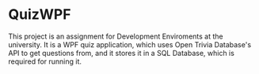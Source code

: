 # QuizWPF
 This project is an assignment for Development Enviroments at the university. It is a WPF quiz application, which uses Open Trivia Database's API to get questions from, and it stores it in a SQL Database, which is required for running it.
